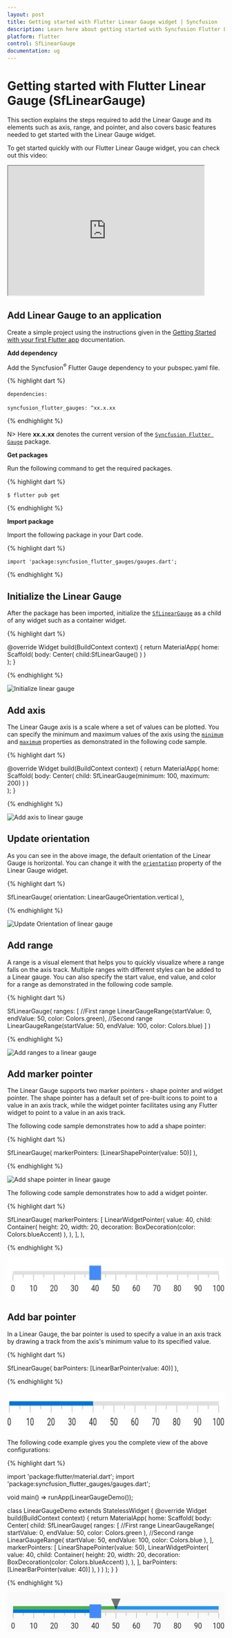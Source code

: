 ```yaml
---
layout: post
title: Getting started with Flutter Linear Gauge widget | Syncfusion
description: Learn here about getting started with Syncfusion Flutter Linear Gauge (SfLinearGauge) widget, its elements, and more. 
platform: flutter
control: SfLinearGauge
documentation: ug
---
```


# Getting started with Flutter Linear Gauge (SfLinearGauge)

This section explains the steps required to add the Linear Gauge and its elements such as axis, range, and pointer, and also covers basic features needed to get started with the Linear Gauge widget.

To get started quickly with our Flutter Linear Gauge widget, you can check out this video:

<style>#FlutterLinearGaugeVideoTutorial{width : 90% !important; height: 300px !important }</style>
<iframe id='FlutterLinearGaugeVideoTutorial' src='https://www.youtube.com/embed/8NmzRA-kM5Y'></iframe>

## Add Linear Gauge to an application

Create a simple project using the instructions given in the [Getting Started with your first Flutter app](https://docs.flutter.dev/get-started/test-drive#choose-your-ide) documentation.

**Add dependency**

Add the Syncfusion<sup>&reg;</sup> Flutter Gauge dependency to your pubspec.yaml file.

{% highlight dart %} 

    dependencies:

    syncfusion_flutter_gauges: ^xx.x.xx

{% endhighlight %}

N> Here **xx.x.xx** denotes the current version of the [`Syncfusion Flutter Gauge`](https://pub.dev/packages/syncfusion_flutter_gauges/versions) package.

**Get packages**

Run the following command to get the required packages.

{% highlight dart %} 

    $ flutter pub get

{% endhighlight %}

**Import package**

Import the following package in your Dart code.

{% highlight dart %} 

    import 'package:syncfusion_flutter_gauges/gauges.dart';

{% endhighlight %}

## Initialize the Linear Gauge

After the package has been imported, initialize the [`SfLinearGauge`](https://pub.dev/documentation/syncfusion_flutter_gauges/latest/gauges/SfLinearGauge/SfLinearGauge.html) as a child of any widget such as a container widget.

{% highlight dart %} 

  @override
  Widget build(BuildContext context) {
    return MaterialApp(
      home: Scaffold(
        body: Center(
          child:SfLinearGauge()
        )
      )      
    );
  }

{% endhighlight %}

![Initialize linear gauge](images/getting-started/default_linear_gauge.png)

## Add axis

The Linear Gauge axis is a scale where a set of values can be plotted. You can specify the minimum and maximum values of the axis using the [`minimum`](https://pub.dev/documentation/syncfusion_flutter_gauges/latest/gauges/SfLinearGauge/minimum.html) and [`maximum`](https://pub.dev/documentation/syncfusion_flutter_gauges/latest/gauges/SfLinearGauge/maximum.html) properties as demonstrated in the following code sample.

{% highlight dart %} 

  @override
  Widget build(BuildContext context) {
    return MaterialApp(
      home: Scaffold(
        body: Center(
          child: SfLinearGauge(minimum: 100, maximum: 200)
        )
      )      
    );
  }

{% endhighlight %}

![Add axis to linear gauge](images/getting-started/add_axis.png)

## Update orientation

As you can see in the above image, the default orientation of the Linear Gauge is horizontal. You can change it with the [`orientation`](https://pub.dev/documentation/syncfusion_flutter_gauges/latest/gauges/SfLinearGauge/orientation.html) property of the Linear Gauge widget.

{% highlight dart %} 

  SfLinearGauge(
    orientation: LinearGaugeOrientation.vertical
  ),

{% endhighlight %}

![Update Orientation of linear gauge](images/getting-started/vertical_orientation.png)

## Add range

A range is a visual element that helps you to quickly visualize where a range falls on the axis track. Multiple ranges with different styles can be added to a Linear gauge. You can also specify the start value, end value, and color for a range as demonstrated in the following code sample.

{% highlight dart %} 

  SfLinearGauge(
    ranges: <LinearGaugeRange>[
      //First range
      LinearGaugeRange(startValue: 0, endValue: 50, color: Colors.green),
      //Second range
      LinearGaugeRange(startValue: 50, endValue: 100, color: Colors.blue)
    ]
  )

{% endhighlight %}

![Add ranges to a linear gauge](images/getting-started/add_ranges.png)

## Add marker pointer

The Linear Gauge supports two marker pointers - shape pointer and widget pointer. The shape pointer has a default set of pre-built icons to point to a value in an axis track, while the widget pointer facilitates using any Flutter widget to point to a value in an axis track.

The following code sample demonstrates how to add a shape pointer:

{% highlight dart %} 

  SfLinearGauge(
    markerPointers: [LinearShapePointer(value: 50)]
  ),

{% endhighlight %}

![Add shape pointer in linear gauge](images/getting-started/add_shape_pointer.png)

The following code sample demonstrates how to add a widget pointer.

{% highlight dart %} 

  SfLinearGauge(
    markerPointers: [
      LinearWidgetPointer(
        value: 40,
        child: Container(
          height: 20,
          width: 20,
          decoration: BoxDecoration(color: Colors.blueAccent)
        ),
      ),
    ],
  ),

{% endhighlight %}

![Add widget pointer in linear gauge](images/getting-started/add_widget_pointer.png)

## Add bar pointer

In a Linear Gauge, the bar pointer is used to specify a value in an axis track by drawing a track from the axis's minimum value to its specified value.

{% highlight dart %} 

  SfLinearGauge(
    barPointers: [LinearBarPointer(value: 40)]
  ),

{% endhighlight %}

![Bar pointer added to a linear gauge](images/getting-started/add_bar_pointer.png)

The following code example gives you the complete view of the above configurations:

{% highlight dart %} 

  import 'package:flutter/material.dart';
  import 'package:syncfusion_flutter_gauges/gauges.dart';

  void main() => runApp(LinearGaugeDemo());

  class LinearGaugeDemo extends StatelessWidget {
    @override
    Widget build(BuildContext context) {
      return MaterialApp(
        home: Scaffold(
          body: Center(
            child: SfLinearGauge(
              ranges: <LinearGaugeRange>[
                //First range
                LinearGaugeRange(
                  startValue: 0,
                  endValue: 50,
                  color: Colors.green
                ),
                //Second range
                LinearGaugeRange(
                  startValue: 50,
                  endValue: 100,
                  color: Colors.blue
                ),
              ],
              markerPointers: [
                LinearShapePointer(value: 50),
                LinearWidgetPointer(
                  value: 40,
                  child: Container(
                    height: 20,
                    width: 20,
                    decoration: BoxDecoration(color: Colors.blueAccent)
                  ),
                ),
              ],
              barPointers: [LinearBarPointer(value: 40)]
            ),
          )
        )
      );
    }
  }

{% endhighlight %}

![A Linear gauge](images/getting-started/all_basic_elements.png)